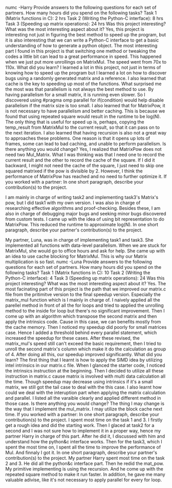 numc -Harry
Provide answers to the following questions for each set of partners.
How many hours did you spend on the following tasks?
Task 1 (Matrix functions in C): 2 hrs
Task 2 (Writing the Python-C interface): 8 hrs
Task 3 (Speeding up matrix operations): 24 hrs
Was this project interesting? What was the most interesting aspect about it?
Yes, this project is interesting not just in figuring the best method to speed up the program, but it is also interesting that we can write a Python-C interface to get a basic understanding of how to generate a python object. The most interesting part I found in this project is that switching one method or tweaking the codes a little bit can lead to a great performance in speed. This happened when we just put more unrollings on MatrixMul. The speed went from 70x to 110x.
What did you learn?
I learned a lot in this project, not just in terms of knowing how to speed up the program but I learned a lot on how to discover bugs using a randomly generated matrix and a reference. I also learned that cache is the key to speeding up most of the functions. What surprised me the most was that parallelism is not always the best method to use. By having parallelism for a small matrix, it is running even slower. So I discovered using #pragma omp parallel for if(condition) would help disable parallelism if the matrix size is too small. I also learned that for MatrixPow, it is not necessary to have parallelism and better caching. This is because we found that using repeated square would result in the runtime to be log(N). The only thing that is useful for speed up is, perhaps, copying the temp_result from MatrixMul to the current result, so that it can pass on to the next iteration. I also learned that having recursion is also not a great way to approaches these problems. One reason is that it opens up lots of frames, some can lead to bad caching, and unable to perform parallelism.
Is there anything you would change?
Yes, I realized that MatrixPow does not need two Mul_Matrix. What I was thinking was that I need one to record the current result and the other to record the cache of the square. If I did it backward, I might not need the cache of the square, I just need to skip one squared matrixed if the pow is divisible by 2. However, I think the performance of MatrixPow has reached and no need to further optimize it.
If you worked with a partner:
In one short paragraph, describe your contribution(s) to the project.

I am mainly in charge of writing task2 and implementing task3's Matrix's pow, but I did task1 with my own version. I was also in charge of researching effective algorithms and proof-checking. Besides these, I am also in charge of debugging major bugs and seeking minor bugs discovered from custom tests. I came up with the idea of using bit representation to do MatrixPow. This reduced the runtime to approximate log(N).
In one short paragraph, describe your partner's contribution(s) to the project.

My partner, Luna, was in charge of implementing task1 and task3. She implemented all functions with data-level parallelism. When we are stuck for MatrixMul, she would go to office hours and ask for help. She came up with an idea to use cache blocking for MatrixMul. This is why our Matrix multiplication is so fast.
numc -Luna
Provide answers to the following questions for each set of partners.
How many hours did you spend on the following tasks?
Task 1 (Matrix functions in C): 10
Task 2 (Writing the Python-C interface): 4
Task 3 (Speeding up matrix operations): 24
Was this project interesting? What was the most interesting aspect about it?
Yes. The most facinating part of this project is the path that we improved our matrix.c file from the pritimitve version to the final speedup version. Especially the matrix_mul function which is I mainly in charge of. I naively applied all the parellel method in front of all the for loops and tried to applied the unrolling method to the inside for loop but there's no significant improvement. Then I come up with an algorithm which transpose the second matrix and then apply the intrinsics code. Cause in this case, we can benefits mostly from the cache memory. Then I noticed my speedup did poorly for small matrices case. Hence I added a threshold behind every parallel statement, which increased the speedup for these cases. After these revised, the matrix_mul's speed still can't exceed the basic requirement, then I tried to unroll the second matrix's column which make it do the calculation as group of 4. After doing all this, our speedup improved significantly.
What did you learn?
The first thing that I learnt is how to apply the SIMD idea by utilizing intel intrinsics in our matrix.c file. When I glanced the starter code, I noticed the intrinsics instruction at the beginning. Then I decided to utilize all these instruction in matrix.c cause matrix is involved with multi data calculation all the time. Though speedup may decrease using intrinsics if it's a small matrix, we still got the tail case to deal with the this case. I also learnt how could we deal with the interuption part when applying the matrix calculation and parallel. I listed all the varaible clearly and applied different method in those case.
Is there anything you would change?
The thing I may change is the way that I implement the mul_matrix. I may utilize the block cache next time.
If you worked with a partner:
In one short paragraph, describe your contribution(s) to the project.
I spent most time on the task 1 and 3. I firstly get a rough idea and did the starting work. Then I glaced at task2 for a second and I was not sure how to implement it in a proper way, hence my partner Harry in charge of this part. After he did it, I discussed with him and understand how the python&c interface works. Then for the task3, which I spent the most time on, I spent all the time to improve the performance of Mul. And finnaly I got it.
In one short paragraph, describe your partner's contribution(s) to the project.
My partner Harry spent most time on the task 2 and 3. He did all the python&c interface part. Then he redid the mat_pow. My primitive implementing is using the recursion. And he come up with the repeated square method to make it run faster. In addition, he gave me many valuable adivise, like it's not necessary to apply parallel for every for loop.